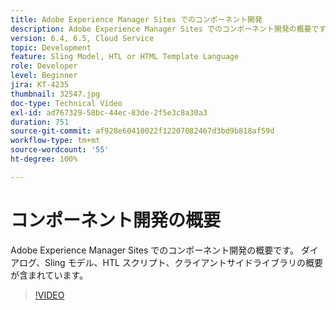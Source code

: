 ```yaml
---
title: Adobe Experience Manager Sites でのコンポーネント開発
description: Adobe Experience Manager Sites でのコンポーネント開発の概要です。 ダイアログ、Sling モデル、HTL スクリプト、クライアントサイドライブラリの概要が含まれています。
version: 6.4, 6.5, Cloud Service
topic: Development
feature: Sling Model, HTL or HTML Template Language
role: Developer
level: Beginner
jira: KT-4235
thumbnail: 32547.jpg
doc-type: Technical Video
exl-id: ad767329-58bc-44ec-83de-2f5e3c8a30a3
duration: 751
source-git-commit: af928e60410022f12207082467d3bd9b818af59d
workflow-type: tm+mt
source-wordcount: '55'
ht-degree: 100%

---
```


# コンポーネント開発の概要

Adobe Experience Manager Sites でのコンポーネント開発の概要です。 ダイアログ、Sling モデル、HTL スクリプト、クライアントサイドライブラリの概要が含まれています。

>[!VIDEO](https://video.tv.adobe.com/v/32547?quality=12&learn=on)
